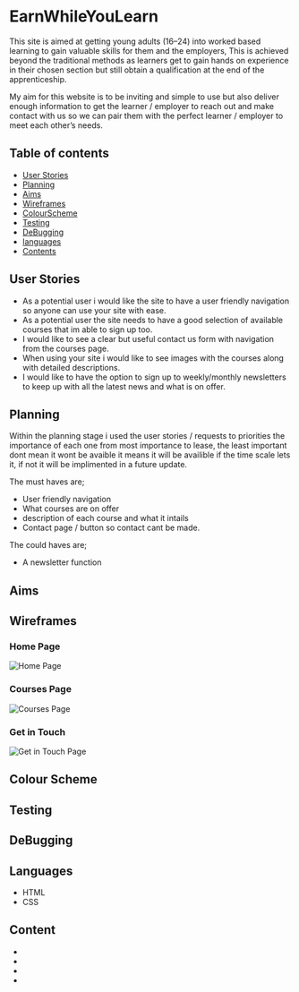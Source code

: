 # EarnWhileYouLearn

This site is aimed at getting young adults (16–24) into worked based learning to gain valuable skills for them and the employers, This is achieved beyond the traditional methods as learners get to gain hands on experience in their chosen section but still obtain a qualification at the end of the apprenticeship.

My aim for this website is to be inviting and simple to use but also deliver enough information to get the learner / employer to reach out and make contact with us so we can pair them with the perfect learner / employer to meet each other’s needs.


## Table of contents 


 - [User Stories](#Userstories)
 - [Planning](#Planning)
 - [Aims](#Aims)
 - [Wireframes](#Wireframes)
 - [ColourScheme](#Colourscheme)
 - [Testing](#Testing)
 - [DeBugging](#DeBugging)
 - [languages](#Languages)
 - [Contents](#Contents) 



## User Stories
   
   * As a potential user i would like the site to have a user friendly navigation so anyone can use your site with ease.
   * As a potential user the site needs to have a good selection of available courses that im able to sign up too.
   * I would like to see a clear but useful contact us form with navigation from the courses page.
   * When using your site i would like to see images with the courses along with detailed descriptions.
   * I would like to have the option to sign up to weekly/monthly newsletters to keep up with all the latest news and what is on offer.


 ## Planning

Within the planning stage i used the user stories / requests to priorities the importance of each one from most importance to lease, the least important dont mean it wont be avaible it means it will be availible if the time scale lets it, if not it will be implimented in a future update.

The must haves are;

   * User friendly navigation
   * What courses are on offer
   * description of each course and what it intails
   * Contact page / button so contact cant be made.


The could haves are;

   * A newsletter function


 ## Aims



 ## Wireframes

### Home Page
![Home Page](https://github.com/user-attachments/assets/adf8551f-032c-4e01-ac36-dc7b3495cda0)

### Courses Page
![Courses Page](https://github.com/user-attachments/assets/1d067e8e-b4eb-4ff7-9c8a-ef3bc3e1222f)


### Get in Touch
![Get in Touch Page](https://github.com/user-attachments/assets/27ae7ede-6c2e-4fce-b60d-72f4a4cd96eb)


## Colour Scheme



## Testing



## DeBugging



## Languages
* HTML
* CSS

## Content 
*
*
*
*







